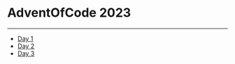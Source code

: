 # AdventOfCode 2023

---

* [Day 1](https://github.com/irenebm/AdventOfCode/tree/main/2023/01)
* [Day 2](https://github.com/irenebm/AdventOfCode/tree/main/2023/02)
* [Day 3](https://github.com/irenebm/AdventOfCode/tree/main/2023/03)
